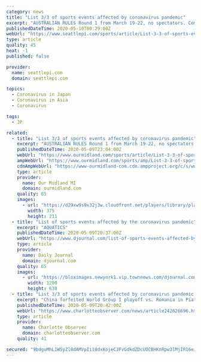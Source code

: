 ```yaml
---
category: news
title: "List 3/3 of sports events affected by coronavirus pandemic"
excerpt: "AUSTRALIAN RULES Round 1 from March 19-22, no spectators. Competition from March 22 suspended. SAILING Clipper Round the World Race in Subic Bay, Philippines; from March 16 suspended. World 470 championships in Palma,"
publishedDateTime: 2020-05-10T00:29:00Z
webUrl: "https://www.seattlepi.com/sports/article/List-3-3-of-sports-events-affected-by-coronavirus-15259168.php"
type: article
quality: 45
heat: -1
published: false

provider:
  name: seattlepi.com
  domain: seattlepi.com

topics:
  - Coronavirus in Japan
  - Coronavirus in Asia
  - Coronavirus

tags:
  - JP

related:
  - title: "List 3/3 of sports events affected by coronavirus pandemic"
    excerpt: "AUSTRALIAN RULES Round 1 from March 19-22, no spectators. Competition from March 22 suspended. SAILING Clipper Round the World Race in Subic Bay, Philippines; from March 16 suspended. World 470 championships in Palma,"
    publishedDateTime: 2020-05-09T23:04:00Z
    webUrl: "https://www.ourmidland.com/sports/article/List-3-3-of-sports-events-affected-by-coronavirus-15259168.php"
    ampWebUrl: "https://www.ourmidland.com/sports/amp/List-3-3-of-sports-events-affected-by-coronavirus-15259168.php"
    cdnAmpWebUrl: "https://www-ourmidland-com.cdn.ampproject.org/c/s/www.ourmidland.com/sports/amp/List-3-3-of-sports-events-affected-by-coronavirus-15259168.php"
    type: article
    provider:
      name: Our Midland MI
      domain: ourmidland.com
    quality: 85
    images:
      - url: "https://d29xw9s9x32j3w.cloudfront.net/players/library/placeholder.png"
        width: 375
        height: 211
  - title: "List of sports events affected by the coronavirus pandemic"
    excerpt: "AQUATICS"
    publishedDateTime: 2020-05-09T20:37:00Z
    webUrl: "https://www.djournal.com/list-of-sports-events-affected-by-the-coronavirus-pandemic/article_9bce4d6e-1c68-5c5d-9c58-3cbf2f56ef30.html"
    type: article
    provider:
      name: Daily Journal
      domain: djournal.com
    quality: 65
    images:
      - url: "https://bloximages.newyork1.vip.townnews.com/djournal.com/content/tncms/custom/image/c4931bce-e1a3-11e6-b934-53284b68f006.jpg"
        width: 1200
        height: 630
  - title: "List 3/3 of sports events affected by coronavirus pandemic | Charlotte Observer"
    excerpt: "China forfeited World Group I playoff vs. Romania in Piatra Neamt on March 6-7. Davis Cup: Japan vs. Ecuador qualifier in Miki on March 6-7, no spectators. Davis Cup: Italy vs. South Korea in Cagliari on March 6-7,"
    publishedDateTime: 2020-05-09T20:42:00Z
    webUrl: "https://www.charlotteobserver.com/news/article242626696.html"
    type: article
    provider:
      name: Charlotte Observer
      domain: charlotteobserver.com
    quality: 41

secured: "9bdguMhL1W5yZl8dAMVpIi10dxKojeCJFvGdkdZDcUOCBHKnRpw3lMjIR16eJ+D6gwV2MUJ+CFce48eOAxWUVJnDlE4pJ/eFQCx6H3D4GZq0PsCSj0d4vZ/72/nAnuxR8FbtLuHWuW5l1cwz2RHd870777ArPJIpdDjqLlq9gSDOP7XYFyCEvzBhTPheTnpmm61bRn1RsMI21kUDWCihnwkOHYO4vDWzTbuwXmUXshWQ/SCn45uZ7vNZe/Kl9n4Vzi1bF6JeW6Ngr+TEVqWtUZ4AScL9WoRGSX74KvsfOi9YyWd02smYpdBIVFB/MiIC;bUwKDdF1N2Fi5bkZLpXxHA=="
---
```


